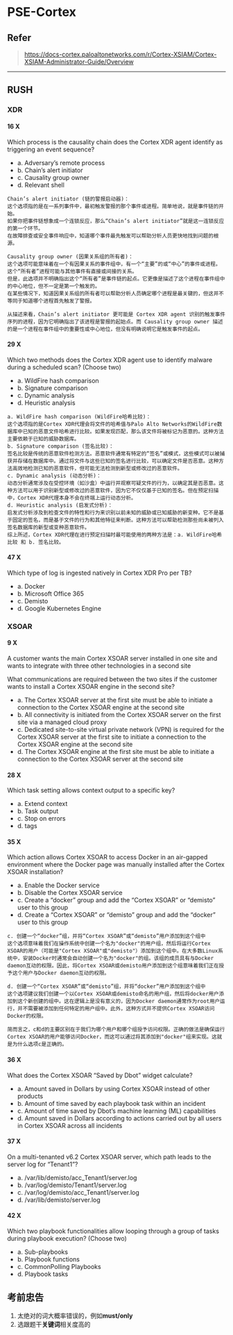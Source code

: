 # PSE-Cortex

## Refer

> <https://docs-cortex.paloaltonetworks.com/r/Cortex-XSIAM/Cortex-XSIAM-Administrator-Guide/Overview>

---

## **RUSH**

### XDR

#### 16 X

Which process is the causality chain does the Cortex XDR agent identify as triggering an event sequence?

- a. Adversary’s remote process
- b. Chain’s alert initiator
- c. Causality group owner
- d. Relevant shell

```text
Chain’s alert initiator (链的警报启动器)：
这个选项指的是在一系列事件中，最初触发警报的那个事件或进程。简单地说，就是事件链的开始。
如果你把事件链想象成一个连锁反应，那么“Chain’s alert initiator”就是这一连锁反应的第一个环节。
在故障排查或安全事件响应中，知道哪个事件最先触发可以帮助分析人员更快地找到问题的根源。

Causality group owner (因果关系组的所有者)：
这个选项可能意味着在一个有因果关系的事件组中，有一个“主要”的或“中心”的事件或进程。这个“所有者”进程可能与其他事件有直接或间接的关系。
但是，此选项并不明确指出这个“所有者”是事件链的起点。它更像是描述了这个进程在事件组中的中心地位，但不一定是第一个触发的。
在某些情况下，知道因果关系组的所有者可以帮助分析人员确定哪个进程是最关键的，但这并不等同于知道哪个进程首先触发了警报。

从描述来看，Chain’s alert initiator 更可能是 Cortex XDR agent 识别的触发事件序列的进程，因为它明确指出了该进程是警报的起始点。而 Causality group owner 描述的是一个进程在事件组中的重要性或中心地位，但没有明确说明它是触发事件的起点。
```

#### 29 X

Which two methods does the Cortex XDR agent use to identify malware during a scheduled scan? (Choose two)

- a. WildFire hash comparison
- b. Signature comparison
- c. Dynamic analysis
- d. Heuristic analysis

```text
a. WildFire hash comparison (WildFire哈希比较)：
这个选项指的是Cortex XDR代理会将文件的哈希值与Palo Alto Networks的WildFire数据库中已知的恶意文件哈希进行比较。如果发现匹配，那么该文件将被标记为恶意的。这种方法主要依赖于已知的威胁数据库。
b. Signature comparison (签名比较)：
签名比较是传统的恶意软件检测方法。恶意软件通常有特定的“签名”或模式，这些模式可以被捕获并存储在数据库中。通过将文件与这些已知的签名进行比较，可以确定文件是否恶意。这种方法高效地检测已知的恶意软件，但可能无法检测到新型或修改过的恶意软件。
c. Dynamic analysis (动态分析)：
动态分析通常涉及在受控环境（如沙盒）中运行并观察可疑文件的行为，以确定其是否恶意。这种方法可以用于识别新型或修改过的恶意软件，因为它不仅仅基于已知的签名。但在预定扫描中，Cortex XDR代理本身不会在终端上运行动态分析。
d. Heuristic analysis (启发式分析)：
启发式分析涉及到检查文件的特性和行为来识别以前未知的威胁或已知威胁的新变种。它不是基于固定的签名，而是基于文件的行为和其他特征来判断。这种方法可以帮助检测那些尚未被列入签名数据库的新型或变种恶意软件。
综上所述，Cortex XDR代理在进行预定扫描时最可能使用的两种方法是：a. WildFire哈希比较 和 b. 签名比较。
```

#### 47 X

Which type of log is ingested natively in Cortex XDR Pro per TB?

- a. Docker
- b. Microsoft Office 365
- c. Demisto
- d. Google Kubernetes Engine

### XSOAR

#### 9 X

A customer wants the main Cortex XSOAR server installed in one site and wants to integrate with three other technologies in a second site

What communications are required between the two sites if the customer wants to install a Cortex XSOAR engine in the second site?

- a. The Cortex XSOAR server at the first site must be able to initiate a connection to the Cortex XSOAR engine at the second site
- b. All connectivity is initiated from the Cortex XSOAR server on the first site via a managed cloud proxy
- c. Dedicated site-to-site virtual private network (VPN) is required for the Cortex XSOAR server at the first site to initiate a connection to the Cortex XSOAR engine at the second site
- d. The Cortex XSOAR engine at the first site must be able to initiate a connection to the
Cortex XSOAR server at the second site

#### 28 X

Which task setting allows context output to a specific key?

- a. Extend context
- b. Task output
- c. Stop on errors
- d. tags

#### 35 X

Which action allows Cortex XSOAR to access Docker in an air-gapped environment where the Docker page was manually installed after the Cortex XSOAR installation?

- a. Enable the Docker service
- b. Disable the Cortex XSOAR service
- c. Create a “docker” group and add the “Cortex XSOAR” or “demisto” user to this group
- d. Create a “Cortex XSOAR” or “demisto” group and add the “docker” user to this group

```text
c. 创建一个“docker”组，并将“Cortex XSOAR”或“demisto”用户添加到这个组中
这个选项意味着我们在操作系统中创建一个名为"docker"的用户组，然后将运行Cortex XSOAR的用户（可能是"Cortex XSOAR"或"demisto"）添加到这个组中。在大多数Linux系统中，安装Docker时通常会自动创建一个名为"docker"的组。该组的成员具有与Docker daemon互动的权限。因此，将Cortex XSOAR或demisto用户添加到这个组意味着我们正在授予这个用户与Docker daemon互动的权限。

d. 创建一个“Cortex XSOAR”或“demisto”组，并将“docker”用户添加到这个组中
这个选项建议我们创建一个以Cortex XSOAR或demisto命名的用户组，然后将docker用户添加到这个新创建的组中。这在逻辑上是没有意义的，因为Docker daemon通常作为root用户运行，并不需要被添加到任何特定的用户组中。此外，这种方式并不提供Cortex XSOAR访问Docker的权限。

简而言之，c和d的主要区别在于我们为哪个用户和哪个组授予访问权限。正确的做法是确保运行Cortex XSOAR的用户能够访问Docker，而这可以通过将其添加到"docker"组来实现。这就是为什么选项c是正确的。
```

#### 36 X

What does the Cortex XSOAR “Saved by Dbot” widget calculate?

- a. Amount saved in Dollars by using Cortex XSOAR instead of other products
- b. Amount of time saved by each playbook task within an incident
- c. Amount of time saved by Dbot’s machine learning (ML) capabilities
- d. Amount saved in Dollars according to actions carried out by all users in Cortex XSOAR across all incidents

#### 37 X

On a multi-tenanted v6.2 Cortex XSOAR server, which path leads to the server log for “Tenant1”?

- a. /var/lib/demisto/acc_Tenant1/server.log
- b. /var/log/demisto/Tenant1/server.log
- c. /var/log/demisto/acc_Tenant1/server.log
- d. /var/lib/demisto/server.log

#### 42 X

Which two playbook functionalities allow looping through a group of tasks during playbook execution? (Choose two)

- a. Sub-playbooks
- b. Playbook functions
- c. CommonPolling Playbooks
- d. Playbook tasks

## 考前忠告

1. 太绝对的词大概率错误的，例如**must/only**
2. 选跟题干**关键词**相关度高的
